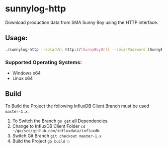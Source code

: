 # sunnylog-http
Download production data from SMA Sunny Boy using the HTTP interface.

## Usage:

```bash
./sunnylog-http --solarUrl http://[SunnyBoyUrl] --solarPassword [SunnyBoy User Password] --influxUrl http://[InfluxDB HTTP API]
```

### Supported Operating Systems:
+ Windows x64
+ Linux x64

## Build

To Build the Project the following InfluxDB Client Branch must be used `master-1.x`.

1. To Switch the Branch `go get` all Dependencies
1. Change to InfluxDB Client Folder `cd ~/go/src/github.com/influxdata/influxdb`
1. Switch Git Branch `git checkout master-1.x`
1. Build the Project `go build` 💥